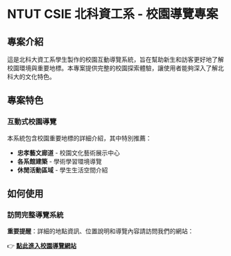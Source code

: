 # NTUT CSIE 北科資工系 - 校園導覽專案

## 專案介紹

這是北科大資工系學生製作的校園互動導覽系統，旨在幫助新生和訪客更好地了解校園環境與重要地標。本專案提供完整的校園探索體驗，讓使用者能夠深入了解北科大的文化特色。

## 專案特色

### 互動式校園導覽

本系統包含校園重要地標的詳細介紹，其中特別推薦：

- **忠孝藝文廊道** - 校園文化藝術展示中心
- **各系館建築** - 學術學習環境導覽
- **休閒活動區域** - 學生生活空間介紹

## 如何使用

### 訪問完整導覽系統

**重要提醒**：詳細的地點資訊、位置說明和導覽內容請訪問我們的網站：

👉 **[點此進入校園導覽網站](https://jx-study.github.io/NTUT_CSIE/)**
